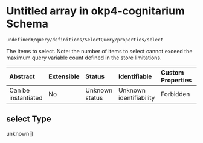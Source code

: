 # Untitled array in okp4-cognitarium Schema

```txt
undefined#/query/definitions/SelectQuery/properties/select
```

The items to select. Note: the number of items to select cannot exceed the maximum query variable count defined in the store limitations.

| Abstract            | Extensible | Status         | Identifiable            | Custom Properties | Additional Properties | Access Restrictions | Defined In                                                                     |
| :------------------ | :--------- | :------------- | :---------------------- | :---------------- | :-------------------- | :------------------ | :----------------------------------------------------------------------------- |
| Can be instantiated | No         | Unknown status | Unknown identifiability | Forbidden         | Allowed               | none                | [okp4-cognitarium.json\*](schema/okp4-cognitarium.json "open original schema") |

## select Type

unknown\[]
